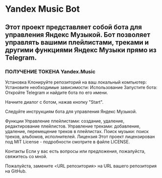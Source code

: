 <h1>Yandex Music Bot</h1>

<h2>Этот проект представляет собой бота для управления Яндекс Музыкой. Бот позволяет управлять вашими плейлистами, треками и другими функциями Яндекс Музыки прямо из Telegram.</h2>

<h3 src="https://yandex-music.readthedocs.io/en/main/token.html">ПОЛУЧЕНИЕ ТОКЕНА Yandex.Music</h3>

Установка
Клонируйте репозиторий на ваш локальный компьютер:
Установите необходимые зависимости:
Использование
Запустите бота:
Откройте Telegram и найдите бота по его имени.

Начните диалог с ботом, нажав кнопку "Start".

Следуйте инструкциям бота для управления Яндекс Музыкой.

Функции
Управление плейлистами: создание, удаление, редактирование плейлистов.
Управление треками: добавление, удаление, перемещение треков в плейлистах.
Поиск музыки: поиск треков, альбомов, исполнителей.
Лицензия
Этот проект лицензирован под MIT License - подробности смотрите в файле LICENSE.

Контакты
Если у вас есть вопросы или предложения, пожалуйста, свяжитесь со мной.

Пожалуйста, замените <URL репозитория> на URL вашего репозитория на GitHub.
